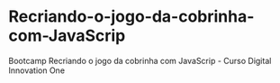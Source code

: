 # Recriando-o-jogo-da-cobrinha-com-JavaScrip
Bootcamp Recriando o jogo da cobrinha com JavaScrip - Curso Digital Innovation One
